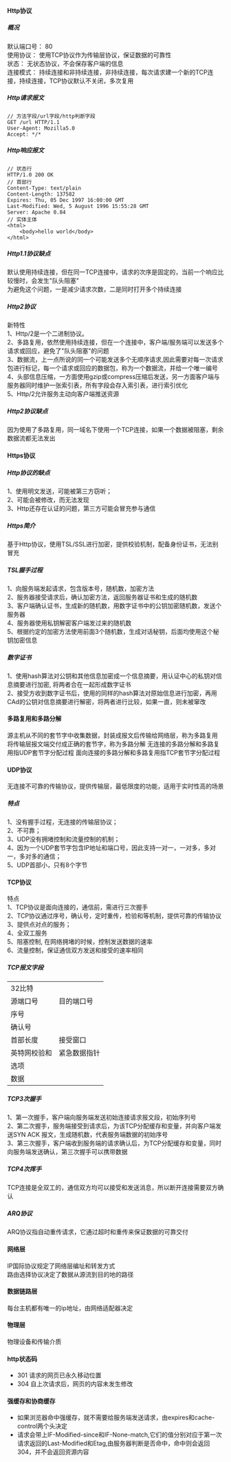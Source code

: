 #### Http协议
##### 概况
默认端口号： 80<br>
使用协议： 使用TCP协议作为传输层协议，保证数据的可靠性<br>
状态： 无状态协议，不会保存客户端的信息<br>
连接模式： 持续连接和非持续连接，非持续连接，每次请求建一个新的TCP连接，持续连接，TCP协议默认不关闭，多次复用<br>
##### Http请求报文
    // 方法字段/url字段/http判断字段
    GET /url HTTP/1.1
    User-Agent: Mozilla5.0
    Accept: */*
##### Http响应报文
    // 状态行
    HTTP/1.0 200 OK
    // 首部行
    Content-Type: text/plain
    Content-Length: 137582
    Expires: Thu, 05 Dec 1997 16:00:00 GMT
    Last-Modified: Wed, 5 August 1996 15:55:28 GMT
    Server: Apache 0.84
    // 实体主体
    <html>
        <body>hello world</body>
    </html>
##### Http1.1协议缺点
默认使用持续连接，但在同一TCP连接中，请求的次序是固定的，当前一个响应比较慢时，会发生"队头阻塞"<br>
为避免这个问题，一是减少请求次数，二是同时打开多个持续连接
##### Http2协议
新特性<br>
1、Http/2是一个二进制协议。<br>
2、多路复用，依然使用持续连接，但在一个连接中，客户端/服务端可以发送多个请求或回应，避免了"队头阻塞"的问题<br>
3、数据流，上一点所说的同一个可能发送多个无顺序请求,因此需要对每一次请求包进行标记，每一个请求或回应的数据包，称为一个数据流，并给一个唯一编号<br>
4、头部信息压缩，一方面使用gzip或compress压缩后发送，另一方面客户端与服务器同时维护一张索引表，所有字段会存入索引表，进行索引优化<br>
5、Http/2允许服务主动向客户端推送资源<br>
##### Http2协议缺点
因为使用了多路复用，同一域名下使用一个TCP连接，如果一个数据被阻塞，剩余数据流都无法发出<br>
#### Https协议
##### Http协议的缺点
1、使用明文发送，可能被第三方窃听；<br>
2、可能会被修改，而无法发现<br>
3、Http还存在认证的问题，第三方可能会冒充参与通信
##### Https简介
基于Http协议，使用TSL/SSL进行加密，提供校验机制，配备身份证书，无法别冒充<br>
##### TSL握手过程
1、向服务端发起请求，包含版本号，随机数，加密方法<br>
2、服务器接受请求后，确认加密方法，返回服务器证书和生成的随机数<br>
3、客户端确认证书，生成新的随机数，用数字证书中的公钥加密随机数，发送个服务器<br>
4、服务器使用私钥解密客户端发过来的随机数<br>
5、根据约定的加密方法使用前面3个随机数，生成对话秘钥，后面均使用这个秘钥加密信息
##### 数字证书
1、使用hash算法对公钥和其他信息加密成一个信息摘要，用认证中心的私钥对信息摘要进行加密, 将两者合在一起形成数字证书<br>
2、接受方收到数字证书后，使用的同样的hash算法对原始信息进行加密，再用CAd的公钥对信息摘要进行解密，将两者进行比较，如果一直，则未被窜改<br>
#### 多路复用和多路分解
源主机从不同的套节字中收集数据，封装成报文后传输给网络层，称为多路复用
将传输层报文端交付成正确的套节字，称为多路分解
无连接的多路分解和多路复用指UDP套节字分配过程
面向连接的多路分解和多路复用指TCP套节字分配过程
#### UDP协议
无连接不可靠的传输协议，提供传输层，最低限度的功能，适用于实时性高的场景
##### 特点
1、没有握手过程，无连接的传输层协议；<br>
2、不可靠；<br>
3、UDP没有拥堵控制和流量控制的机制；<br>
4、因为一个UDP套节字包含IP地址和端口号，因此支持一对一，一对多，多对一，多对多的通信；<br>
5、UDP首部小，只有8个字节<br>
#### TCP协议
特点<br>
1、TCP协议是面向连接的，通信前，需进行三次握手<br>
2、TCP协议通过序号，确认号，定时重传，检验和等机制，提供可靠的传输协议<br>
3、提供点对点的服务；<br>
4、全双工服务<br>
5、阻塞控制, 在网络拥堵的时候，控制发送数据的速率<br>
6、流量控制，保证通信双方发送和接受的速率相同<br>
##### TCP报文字段
<table>
    <tr>
        <td colspan="2">32比特</td>
    </tr>
    <tr>
        <td>源端口号</td>
        <td>目的端口号</td>
    </tr>
    <tr>
        <td colspan="2">序号</td>
    </tr>
    <tr>
        <td colspan="2">确认号</td>
    </tr>
    <tr>
        <td>首部长度</td>
        <td>接受窗口</td>
    </tr>
    <tr>
        <td>英特网校验和</td>
        <td>紧急数据指针</td>
    </tr>
    <tr>
        <td colspan="2">选项</td>
    </tr>
    <tr>
        <td colspan="2">数据</td>
    </tr>
</table>

##### TCP3次握手
1、第一次握手，客户端向服务端发送初始连接请求报文段，初始序列号<br>
2、第二次握手，服务端接受到请求后，为该TCP分配缓存和变量，并向客户端发送SYN ACK 报文，生成随机数，代表服务端数据的初始序号<br>
3、第三次握手，客户端收到服务端的请求确认后，为TCP分配缓存和变量，同时向服务端发送确认，第三次握手可以携带数据<br>
##### TCP4次挥手
TCP连接是全双工的，通信双方均可以接受和发送消息，所以断开连接需要双方确认<br>
##### ARQ协议
ARQ协议指自动重传请求，它通过超时和重传来保证数据的可靠交付
#### 网络层
IP国际协议规定了网络层编址和转发方式<br>
路由选择协议决定了数据从源流到目的地的路径
#### 数据链路层
每台主机都有唯一的ip地址，由网络适配器决定
#### 物理层
物理设备和传输介质
#### http状态码
- 301 请求的网页已永久移动位置
- 304 自上次请求后，网页的内容未发生修改

#### 强缓存和协商缓存
- 如果浏览器命中强缓存，就不需要给服务端发送请求，由expires和cache-control两个头决定
- 请求会带上IF-Modified-since和IF-None-match,它们的值分别对应于第一次请求返回的Last-Modified和Etag,由服务器判断是否命中，命中则会返回304，并不会返回资源内容


